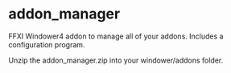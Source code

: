 # addon_manager
 FFXI Windower4 addon to manage all of your addons. Includes a configuration program.

Unzip the addon_manager.zip into your windower/addons folder.